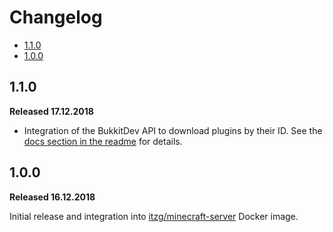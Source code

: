 # Changelog

- [1.1.0](#110)
- [1.0.0](#100)

## 1.1.0

**Released 17.12.2018**

* Integration of the BukkitDev API to download plugins by their ID.
  See the [docs section in the readme](README.md#latest-plugin-from-bukkitdev-curseforge) for details.

## 1.0.0

**Released 16.12.2018**

Initial release and integration into [itzg/minecraft-server](https://hub.docker.com/r/itzg/minecraft-server/) Docker image.